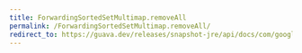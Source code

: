 ```yaml
---
title: ForwardingSortedSetMultimap.removeAll
permalink: /ForwardingSortedSetMultimap.removeAll/
redirect_to: https://guava.dev/releases/snapshot-jre/api/docs/com/google/common/collect/ForwardingSortedSetMultimap.html#removeAll-java.lang.Object-
---
```

